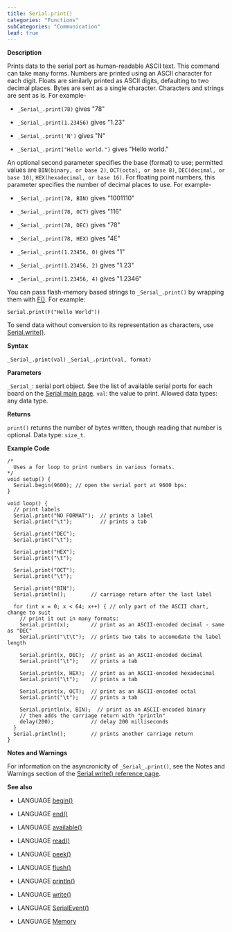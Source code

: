 ```yaml
---
title: Serial.print()
categories: "Functions"
subCategories: "Communication"
leaf: true
---
```


**Description**

Prints data to the serial port as human-readable ASCII text. This
command can take many forms. Numbers are printed using an ASCII
character for each digit. Floats are similarly printed as ASCII digits,
defaulting to two decimal places. Bytes are sent as a single character.
Characters and strings are sent as is. For example-

-   `_Serial_.print(78)` gives "78"

-   `_Serial_.print(1.23456)` gives "1.23"

-   `_Serial_.print('N')` gives "N"

-   `_Serial_.print("Hello world.")` gives "Hello world."

An optional second parameter specifies the base (format) to use;
permitted values are `BIN(binary, or base 2)`, `OCT(octal, or base 8)`,
`DEC(decimal, or base 10)`, `HEX(hexadecimal, or base 16)`. For floating
point numbers, this parameter specifies the number of decimal places to
use. For example-

-   `_Serial_.print(78, BIN)` gives "1001110"

-   `_Serial_.print(78, OCT)` gives "116"

-   `_Serial_.print(78, DEC)` gives "78"

-   `_Serial_.print(78, HEX)` gives "4E"

-   `_Serial_.print(1.23456, 0)` gives "1"

-   `_Serial_.print(1.23456, 2)` gives "1.23"

-   `_Serial_.print(1.23456, 4)` gives "1.2346"

You can pass flash-memory based strings to `_Serial_.print()` by
wrapping them with [F()](../../../../variables/utilities/progmem). For
example:

`Serial.print(F("Hello World"))`

To send data without conversion to its representation as characters, use
[Serial.write()](../write).

**Syntax**

`_Serial_.print(val)`
`_Serial_.print(val, format)`

**Parameters**

`_Serial_`: serial port object. See the list of available serial ports
for each board on the [Serial main page](../../serial).
`val`: the value to print. Allowed data types: any data type.

**Returns**

`print()` returns the number of bytes written, though reading that
number is optional. Data type: `size_t`.

**Example Code**

    /*
      Uses a for loop to print numbers in various formats.
    */
    void setup() {
      Serial.begin(9600); // open the serial port at 9600 bps:
    }

    void loop() {
      // print labels
      Serial.print("NO FORMAT");  // prints a label
      Serial.print("\t");         // prints a tab

      Serial.print("DEC");
      Serial.print("\t");

      Serial.print("HEX");
      Serial.print("\t");

      Serial.print("OCT");
      Serial.print("\t");

      Serial.print("BIN");
      Serial.println();        // carriage return after the last label

      for (int x = 0; x < 64; x++) { // only part of the ASCII chart, change to suit
        // print it out in many formats:
        Serial.print(x);       // print as an ASCII-encoded decimal - same as "DEC"
        Serial.print("\t\t");  // prints two tabs to accomodate the label length

        Serial.print(x, DEC);  // print as an ASCII-encoded decimal
        Serial.print("\t");    // prints a tab

        Serial.print(x, HEX);  // print as an ASCII-encoded hexadecimal
        Serial.print("\t");    // prints a tab

        Serial.print(x, OCT);  // print as an ASCII-encoded octal
        Serial.print("\t");    // prints a tab

        Serial.println(x, BIN);  // print as an ASCII-encoded binary
        // then adds the carriage return with "println"
        delay(200);            // delay 200 milliseconds
      }
      Serial.println();        // prints another carriage return
    }

**Notes and Warnings**

For information on the asyncronicity of `_Serial_.print()`, see the
Notes and Warnings section of the [Serial.write() reference
page](../write#howtouse).

**See also**

-   LANGUAGE [begin()](../begin)

-   LANGUAGE [end()](../end)

-   LANGUAGE [available()](../available)

-   LANGUAGE [read()](../read)

-   LANGUAGE [peek()](../peek)

-   LANGUAGE [flush()](../flush)

-   LANGUAGE [println()](../println)

-   LANGUAGE [write()](../write)

-   LANGUAGE [SerialEvent()](../serialevent)

-   LANGUAGE [Memory](https://www.arduino.cc/en/Tutorial/Memory)

